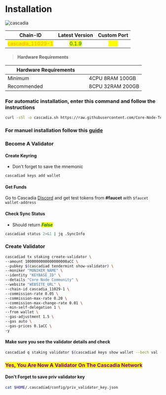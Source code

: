 # Installation

![cascadia](https://github.com/Core-Node-Team/Gitbook/assets/108215275/eeb809a7-d806-40ba-ad80-2f9e3d98ba0a)

<table data-full-width="false"><thead><tr><th align="center">Chain-ID</th><th align="center">Latest Version</th><th align="center">Custom Port</th></tr></thead><tbody><tr><td align="center"><mark style="color:orange;">cascadia_11029-1</mark></td><td align="center"><mark style="color:green;">0.1.9</mark></td><td align="center"><mark style="color:yellow;">119</mark></td></tr></tbody></table>

> #### Hardware Requirements

<table data-header-hidden data-full-width="false"><thead><tr><th width="247">Hardware Requirements</th><th></th></tr></thead><tbody><tr><td>Minimum</td><td>4CPU 8RAM 100GB</td></tr><tr><td>Recommended</td><td>8CPU 32RAM 200GB</td></tr></tbody></table>

### For automatic installation, enter this command and follow the instructions

```bash
curl -sSl -o cascadia.sh https://raw.githubusercontent.com/Core-Node-Team/scripts/main/cascadia/install.sh && chmod +x cascadia.sh && bash ./cascadia.sh && source $HOME/.bash_profile && rm cascadia.sh
```

### For manuel installation follow this [guide](manuel-install.md)

### Become A Validator

#### Create Keyring

* Don't forget to save the mnemonic

```bash
cascadiad keys add wallet
```

#### Get Funds

Go to Cascadia [Discord](https://discord.gg/cascadia) and get test tokens from **#faucet** with `$faucet wallet-address`

#### Check Sync Status

* Should return _<mark style="color:green;">**False**</mark>_

```bash
cascadiad status 2>&1 | jq .SyncInfo
```

### Create Validator

```bash
cascadiad tx staking create-validator \
--amount 1000000000000000000aCC \
--pubkey $(cascadiad tendermint show-validator) \
--moniker "MONIKER_NAME" \
--identity "KEYBASE_ID" \
--details "Core Node Community" \
--website "WEBSITE_URL" \
--chain-id cascadia_11029-1 \
--commission-rate 0.05 \
--commission-max-rate 0.20 \
--commission-max-change-rate 0.01 \
--min-self-delegation 1 \
--from wallet \
--gas-adjustment 1.5 \
--gas auto \
--gas-prices 0.1aCC \
-y
```

#### Make sure you see the validator details and check

```sh
cascadiad q staking validator $(cascadiad keys show wallet --bech val -a)
```

### <mark style="color:purple;">Yes, You Are Now A Validator On The Cascadia Network</mark>

#### Don't Forget to save priv validator key

```bash
cat $HOME/.cascadiad/config/priv_validator_key.json
```
